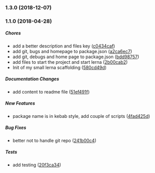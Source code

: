 ### 1.3.0 (2018-12-07)

### 1.1.0 (2018-04-28)

##### Chores

*  add a better description and files key ([c0434caf](https://github.com/Paker30/generator-lerna/commit/c0434cafd1996487d4ae26801ff003551771bc3a))
*  add git, bugs and homepage to package.json ([a2ca6ec7](https://github.com/Paker30/generator-lerna/commit/a2ca6ec74ba4a586ea5b02f62584f9623ab38011))
*  add git, debugs and home page to package.json ([bdd98757](https://github.com/Paker30/generator-lerna/commit/bdd9875783448332d58cbce4892d8fa0e25ad0d7))
*  add files to start the project and start lerna ([2b00cab2](https://github.com/Paker30/generator-lerna/commit/2b00cab2d2942b54a266eb5c4e19a8ce6ef6134d))
*  Init of my small lerna scaffolding ([580cd49d](https://github.com/Paker30/generator-lerna/commit/580cd49d40b245964f97e9ddf63ee1e842560e6a))

##### Documentation Changes

*  add content to readme file ([51ef491f](https://github.com/Paker30/generator-lerna/commit/51ef491f84656a13431c20c6040a60f6fde38a55))

##### New Features

*  package name is in kebab style, add couple of scripts ([4fad425d](https://github.com/Paker30/generator-lerna/commit/4fad425db9e25fd1eb9dec7da68082d58fb49337))

##### Bug Fixes

*  better not to handle git repo ([241b00c4](https://github.com/Paker30/generator-lerna/commit/241b00c4533df319bc5b4e02f5bc3253188ad650))

##### Tests

*  add testing ([20f3ca34](https://github.com/Paker30/generator-lerna/commit/20f3ca3411c0261d77468c91731067238f7381c9))

